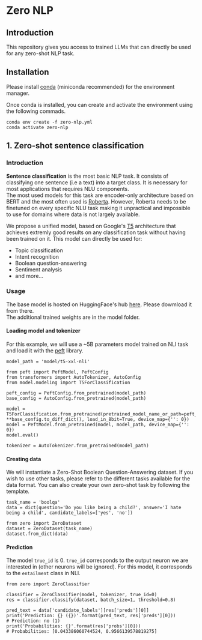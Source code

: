 # Zero NLP

## Introduction
This repository gives you access to trained LLMs that can directly be used for any zero-shot NLP task.

## Installation
Please install [conda](https://conda.io/projects/conda/en/latest/user-guide/install/index.html) (miniconda recommended) for the environment manager.<br>

Once conda is installed, you can create and activate the environment using the following commads.

```
conda env create -f zero-nlp.yml
conda activate zero-nlp
```

## 1. Zero-shot sentence classification

### Introduction
**Sentence classification** is the most basic NLP task. It consists of classifying one sentence (i.e a text) into a target class. It is necessary for most applications that requires NLU components.<br>
The most used models for this task are encoder-only architecture based on BERT and the most often used is [Roberta](https://huggingface.co/docs/transformers/model_doc/roberta). However, Roberta needs to be finetuned on every specific NLU task making it unpractical and impossible to use for domains where data is not largely available.<br>

We propose a unified model, based on Google's [T5](https://github.com/google-research/text-to-text-transfer-transformer) architecture that achieves extremly good results on any classification task without having been trained on it. This model can directly be used for:
- Topic classification
- Intent recognition
- Boolean question-answering
- Sentiment analysis
- and more...

### Usage
The base model is hosted on HuggingFace's hub [here](https://huggingface.co/AntoineBlanot/flan-t5-xxl-classif-3way). Please dowmload it from there.<br>
The additional trained weights are in the model folder.

#### Loading model and tokenizer
For this example, we will use a ~5B parameters model trained on NLI task and load it with the [peft](https://github.com/huggingface/peft) library.
```
model_path = 'model/t5-xxl-nli'

from peft import PeftModel, PeftConfig
from transformers import AutoTokenizer, AutoConfig
from model.modeling import T5ForClassification

peft_config = PeftConfig.from_pretrained(model_path)
base_config = AutoConfig.from_pretrained(model_path)

model = T5ForClassification.from_pretrained(pretrained_model_name_or_path=peft_config.base_model_name_or_path, **base_config.to_diff_dict(), load_in_8bit=True, device_map={'': 0})
model = PeftModel.from_pretrained(model, model_path, device_map={'': 0})
model.eval()

tokenizer = AutoTokenizer.from_pretrained(model_path)
```

#### Creating data
We will instantiate a Zero-Shot Boolean Question-Answering dataset. If you wish to use other tasks, please refer to the different tasks available for the data format. You can also create your own zero-shot task by following the template.
```
task_name = 'boolqa'
data = dict(question='Do you like being a child?', answer='I hate being a child', candidate_labels=['yes', 'no'])

from zero import ZeroDataset
dataset = ZeroDataset(task_name)
dataset.from_dict(data)
```

#### Prediction
The model `true_id` is 0. `true_id` corresponds to the output neuron we are interested in (other neurons will be ignored). For this model, it corresponds to the `entailment` class in NLI.
```
from zero import ZeroClassifier

classifier = ZeroClassifier(model, tokenizer, true_id=0)
res = classifier.classify(dataset, batch_size=1, threshold=0.8)

pred_text = data['candidate_labels'][res['preds'][0]]
print('Prediction: {} ({})'.format(pred_text, res['preds'][0]))
# Prediction: no (1)
print('Probabilities: {}'.format(res['probs'][0]))
# Probabilities: [0.043386060744524, 0.9566139578819275]
```
